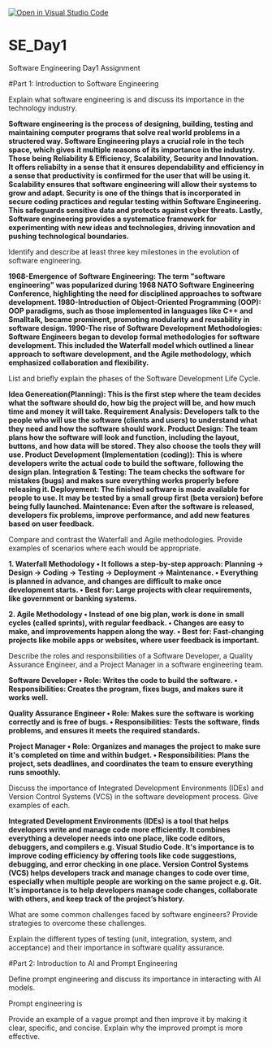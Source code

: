 [![Open in Visual Studio Code](https://classroom.github.com/assets/open-in-vscode-2e0aaae1b6195c2367325f4f02e2d04e9abb55f0b24a779b69b11b9e10269abc.svg)](https://classroom.github.com/online_ide?assignment_repo_id=18369019&assignment_repo_type=AssignmentRepo)
# SE_Day1
Software Engineering Day1 Assignment

#Part 1: Introduction to Software Engineering

Explain what software engineering is and discuss its importance in the technology industry. 

**Software engineering is the process of designing, building, testing and maintaining computer programs that solve real world problems in a structered way. Software Engineering plays a crucial role in the tech space, which gives it multiple reasons of its importance in the industry. Those being Reliability & Efficiency, Scalability, Security and Innovation. It offers reliabilty in a sense that it ensures dependability and efficiency in a sense that productivity is confirmed for the user that will be using it. Scalability ensures that software engineering will allow their systems to grow and adapt. Security is one of the things that is incorporated in secure coding practices and regular testing within Software Engineering. This safeguards sensitive data and protects against cyber threats. Lastly, Software engineering provides a systematice framework for experimenting with new ideas and technologies, driving innovation and pushing technological boundaries.**


Identify and describe at least three key milestones in the evolution of software engineering.

**1968-Emergence of Software Engineering: The term "software engineering" was popularized during 1968 NATO Software Engineering Conference, highlighting the need for disciplined approaches to software development. 
1980-Introduction of Object-Oriented Programming (OOP): OOP paradigms, such as those implemented in languages like C++ and Smalltalk, became prominent, promoting modularity and reusability in software design.
1990-The rise of Software Development Methodologies: Software Engineers began to develop formal methodologies for software development. This included the Waterfall model which outlined a linear approach to software development, and the Agile methodology, which emphasized collaboration and flexibility.**

List and briefly explain the phases of the Software Development Life Cycle.

**Idea Genereation(Planning): This is the first step where the team decides what the software should do, how big the project will be, and how much time and money it will take.
Requirement Analysis: Developers talk to the people who will use the software (clients and users) to understand what they need and how the software should work.
Product Design: The team plans how the software will look and function, including the layout, buttons, and how data will be stored. They also choose the tools they will use.
Product Development (Implementation (coding)): This is where developers write the actual code to build the software, following the design plan.
Integration & Testing: The team checks the software for mistakes (bugs) and makes sure everything works properly before releasing it.
Deployement: The finished software is made available for people to use. It may be tested by a small group first (beta version) before being fully launched.
Maintenance: Even after the software is released, developers fix problems, improve performance, and add new features based on user feedback.**


Compare and contrast the Waterfall and Agile methodologies. Provide examples of scenarios where each would be appropriate.

**1. Waterfall Methodology
   • It follows a step-by-step approach: Planning → Design → Coding → Testing → Deployment → Maintenance.
   • Everything is planned in advance, and changes are difficult to make once development starts.
   • Best for: Large projects with clear requirements, like government or banking systems.**
   
**2. Agile Methodology
   • Instead of one big plan, work is done in small cycles (called sprints), with regular feedback.
   • Changes are easy to make, and improvements happen along the way.
   • Best for: Fast-changing projects like mobile apps or websites, where user feedback is important.**


Describe the roles and responsibilities of a Software Developer, a Quality Assurance Engineer, and a Project Manager in a software engineering team.

**Software Developer
• Role: Writes the code to build the software.
• Responsibilities: Creates the program, fixes bugs, and makes sure it works well.**

**Quality Assurance Engineer
• Role: Makes sure the software is working correctly and is free of bugs.
• Responsibilities: Tests the software, finds problems, and ensures it meets the required standards.**

**Project Manager
• Role: Organizes and manages the project to make sure it's completed on time and within budget.
• Responsibilities: Plans the project, sets deadlines, and coordinates the team to ensure everything runs smoothly.**


Discuss the importance of Integrated Development Environments (IDEs) and Version Control Systems (VCS) in the software development process. Give examples of each.

**Integrated Development Environments (IDEs) is a tool that helps developers write and manage code more efficiently. It combines everything a developer needs into one place, like code editors, debuggers, and compilers e.g. Visual Studio Code. It's importance is to improve coding efficiency by offering tools like code suggestions, debugging, and error checking in one place. Version Control Systems (VCS) helps developers track and manage changes to code over time, especially when multiple people are working on the same project e.g. Git. It's importance is to help developers manage code changes, collaborate with others, and keep track of the project’s history.**
 

What are some common challenges faced by software engineers? Provide strategies to overcome these challenges.


Explain the different types of testing (unit, integration, system, and acceptance) and their importance in software quality assurance.



#Part 2: Introduction to AI and Prompt Engineering


Define prompt engineering and discuss its importance in interacting with AI models.

Prompt engineering is 

Provide an example of a vague prompt and then improve it by making it clear, specific, and concise. Explain why the improved prompt is more effective.
